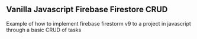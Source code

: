 ## Vanilla Javascript Firebase Firestore CRUD

Example of how to implement firebase firestorm v9 to a project in javascript through a basic CRUD of tasks
